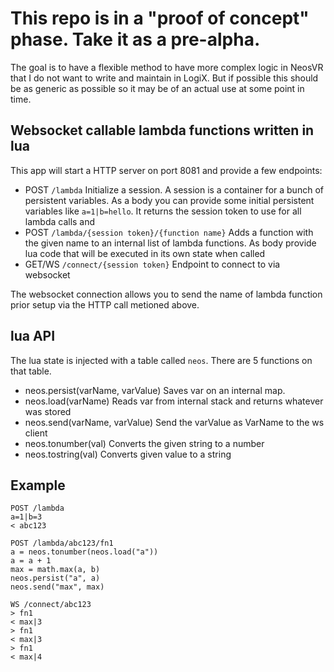 # This repo is in a "proof of concept" phase. Take it as a pre-alpha.

The goal is to have a flexible method to have more complex logic in NeosVR that I do not want to write and
maintain in LogiX. But if possible this should be as generic as possible so it may be of an actual use 
at some point in time.

## Websocket callable lambda functions written in lua

This app will start a HTTP server on port 8081 and provide a few endpoints:

* POST `/lambda`   Initialize a session. A session is a container for a bunch of persistent variables. As a body you can provide some initial persistent variables like `a=1|b=hello`. It returns the session token to use for all lambda calls and 
* POST `/lambda/{session token}/{function name}`   Adds a function with the given name to an internal list of lambda functions. As body provide lua code that will be executed in its own state when called
* GET/WS `/connect/{session token}`   Endpoint to connect to via websocket

The websocket connection allows you to send the name of lambda function prior setup via the HTTP call metioned above.

## lua API

The lua state is injected with a table called `neos`. There are 5 functions on that table.
* neos.persist(varName, varValue) Saves var on an internal map.
* neos.load(varName) Reads var from internal stack and returns whatever was stored
* neos.send(varName, varValue) Send the varValue as VarName to the ws client
* neos.tonumber(val) Converts the given string to a number
* neos.tostring(val) Converts given value to a string

## Example

```
POST /lambda
a=1|b=3
< abc123

POST /lambda/abc123/fn1
a = neos.tonumber(neos.load("a"))
a = a + 1
max = math.max(a, b)
neos.persist("a", a)
neos.send("max", max)

WS /connect/abc123
> fn1
< max|3
> fn1
< max|3
> fn1
< max|4
```